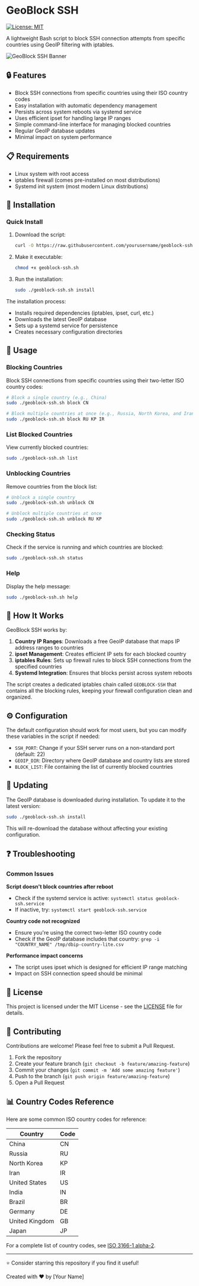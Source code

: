 # GeoBlock SSH

[![License: MIT](https://img.shields.io/badge/License-MIT-yellow.svg)](https://opensource.org/licenses/MIT)

A lightweight Bash script to block SSH connection attempts from specific countries using GeoIP filtering with iptables.

![GeoBlock SSH Banner](https://via.placeholder.com/800x400?text=GeoBlock+SSH)

## 🔒 Features

- Block SSH connections from specific countries using their ISO country codes
- Easy installation with automatic dependency management
- Persists across system reboots via systemd service
- Uses efficient ipset for handling large IP ranges
- Simple command-line interface for managing blocked countries
- Regular GeoIP database updates
- Minimal impact on system performance

## 📋 Requirements

- Linux system with root access
- iptables firewall (comes pre-installed on most distributions)
- Systemd init system (most modern Linux distributions)

## 🚀 Installation

### Quick Install

1. Download the script:
   ```bash
   curl -O https://raw.githubusercontent.com/yourusername/geoblock-ssh/main/geoblock-ssh.sh
   ```

2. Make it executable:
   ```bash
   chmod +x geoblock-ssh.sh
   ```

3. Run the installation:
   ```bash
   sudo ./geoblock-ssh.sh install
   ```

The installation process:
- Installs required dependencies (iptables, ipset, curl, etc.)
- Downloads the latest GeoIP database
- Sets up a systemd service for persistence
- Creates necessary configuration directories

## 📘 Usage

### Blocking Countries

Block SSH connections from specific countries using their two-letter ISO country codes:

```bash
# Block a single country (e.g., China)
sudo ./geoblock-ssh.sh block CN

# Block multiple countries at once (e.g., Russia, North Korea, and Iran)
sudo ./geoblock-ssh.sh block RU KP IR
```

### List Blocked Countries

View currently blocked countries:

```bash
sudo ./geoblock-ssh.sh list
```

### Unblocking Countries

Remove countries from the block list:

```bash
# Unblock a single country
sudo ./geoblock-ssh.sh unblock CN

# Unblock multiple countries at once
sudo ./geoblock-ssh.sh unblock RU KP
```

### Checking Status

Check if the service is running and which countries are blocked:

```bash
sudo ./geoblock-ssh.sh status
```

### Help

Display the help message:

```bash
sudo ./geoblock-ssh.sh help
```

## 🔧 How It Works

GeoBlock SSH works by:

1. **Country IP Ranges**: Downloads a free GeoIP database that maps IP address ranges to countries
2. **ipset Management**: Creates efficient IP sets for each blocked country
3. **iptables Rules**: Sets up firewall rules to block SSH connections from the specified countries
4. **Systemd Integration**: Ensures that blocks persist across system reboots

The script creates a dedicated iptables chain called `GEOBLOCK-SSH` that contains all the blocking rules, keeping your firewall configuration clean and organized.

## ⚙️ Configuration

The default configuration should work for most users, but you can modify these variables in the script if needed:

- `SSH_PORT`: Change if your SSH server runs on a non-standard port (default: 22)
- `GEOIP_DIR`: Directory where GeoIP database and country lists are stored
- `BLOCK_LIST`: File containing the list of currently blocked countries

## 🔄 Updating

The GeoIP database is downloaded during installation. To update it to the latest version:

```bash
sudo ./geoblock-ssh.sh install
```

This will re-download the database without affecting your existing configuration.

## ❓ Troubleshooting

### Common Issues

**Script doesn't block countries after reboot**
- Check if the systemd service is active: `systemctl status geoblock-ssh.service`
- If inactive, try: `systemctl start geoblock-ssh.service`

**Country code not recognized**
- Ensure you're using the correct two-letter ISO country code
- Check if the GeoIP database includes that country: `grep -i "COUNTRY_NAME" /tmp/dbip-country-lite.csv`

**Performance impact concerns**
- The script uses ipset which is designed for efficient IP range matching
- Impact on SSH connection speed should be minimal

## 📜 License

This project is licensed under the MIT License - see the [LICENSE](LICENSE) file for details.

## 🤝 Contributing

Contributions are welcome! Please feel free to submit a Pull Request.

1. Fork the repository
2. Create your feature branch (`git checkout -b feature/amazing-feature`)
3. Commit your changes (`git commit -m 'Add some amazing feature'`)
4. Push to the branch (`git push origin feature/amazing-feature`)
5. Open a Pull Request

## 📊 Country Codes Reference

Here are some common ISO country codes for reference:

| Country | Code |
|---------|------|
| China | CN |
| Russia | RU |
| North Korea | KP |
| Iran | IR |
| United States | US |
| India | IN |
| Brazil | BR |
| Germany | DE |
| United Kingdom | GB |
| Japan | JP |

For a complete list of country codes, see [ISO 3166-1 alpha-2](https://en.wikipedia.org/wiki/ISO_3166-1_alpha-2#Officially_assigned_code_elements).

---

⭐ Consider starring this repository if you find it useful!

Created with ❤️ by [Your Name]
